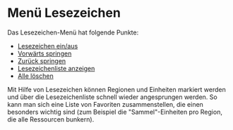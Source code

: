 # Menü Lesezeichen

Das Lesezeichen-Menü hat folgende Punkte: 

* [Lesezeichen ein/aus](enable/)
* [Vorwärts springen](forward/)
* [Zurück springen](backward/)
* [Lesezeichenliste anzeigen](show/)
* [Alle löschen](delete/)

Mit Hilfe von Lesezeichen können Regionen und Einheiten markiert werden und über die Lesezeichenliste schnell wieder angesprungen werden. So kann man sich eine Liste von Favoriten zusammenstellen, die einen besonders wichtig sind (zum Beispiel die "Sammel"-Einheiten pro Region, die alle Ressourcen bunkern). 